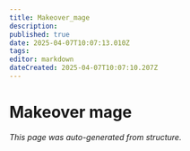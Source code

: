 ```yaml
---
title: Makeover_mage
description: 
published: true
date: 2025-04-07T10:07:13.010Z
tags: 
editor: markdown
dateCreated: 2025-04-07T10:07:10.207Z
---
```


# Makeover mage

*This page was auto-generated from structure.*